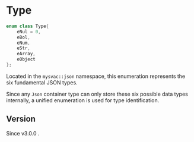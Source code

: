 # **Type**

```cpp
enum class Type{
    eNul = 0,
    eBol,    
    eNum,  
    eStr,  
    eArray,   
    eObject   
};
```

Located in the `mysvac::json` namespace, this enumeration represents the six fundamental JSON types.

Since any `Json` container type can only store these six possible data types internally, a unified enumeration is used for type identification.

## Version

Since v3.0.0 .
